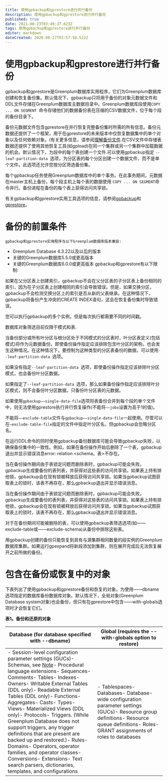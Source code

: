 ```yaml
---
title: 使用gpbackup和gprestore进行并行备份
description: 使用gpbackup和gprestore进行并行备份
published: true
date: 2021-08-23T03:49:37.623Z
tags: 使用gpbackup和gprestore进行并行备份
editor: markdown
dateCreated: 2020-08-27T03:57:50.522Z
---
```


# 使用gpbackup和gprestore进行并行备份

gpbackup和gprestore是Greenplum数据库实用程序，它们为Greenplum数据库创建和恢复备份集。默认情况下，gpbackup只将用于备份的对象元数据文件和DDL文件存储在Greenplum数据库主数据目录中。Greenplum数据库段使用`COPY ... ON SEGMENT `命令存储他们的数据备份表在压缩的CSV数据文件，位于每个段的备份目录下。

备份元数据文件包含gprestore在并行恢复完整备份集时所需的所有信息。备份元数据还提供了一个框架，用于在gprestore的未来版本中仅恢复数据集中的单个对象以及任何依赖对象。(有关更多信息，请参阅[理解备份文件](/zh/greenplum/系统管理/管理Greenplum系统/备份恢复数据).在CSV文件中存储表数据还提供了使用其他恢复工具(如gpload)在同一个集群或另一个集群中加载数据的机会。默认情况下，为段中的每个表创建一个文件.可以使用gpbackup指定 `--leaf-partition-data `选项，为分区表的每个分区创建一个数据文件，而不是单个文件。此选项还允许您按分区筛选备份集。


每个gpbackup任务使用Greenplum数据库中的单个事务。在此事务期间，元数据在master主机上备份，每个段主机上每个表的数据使用 `COPY ... ON SEGMENT`命令并行。备份进程在备份的每个表上获得访问共享锁。


有关gpbackup和gprestore实用工具选项的信息，请参阅[gpbackup]()和[gprestore]()。

# 备份的前置条件

	gpbackup和gprestore实用程序与以下Greenplum数据库版本兼容:
  
  - Greenplum Database 4.3.22以及以后的版本
  - 关键的Greenplum数据库5.5.0或更高版本
  - 关键的Greenplum数据库6.0.0或更高版本
  gpbackup和gprestore有以下限制:
  
  如果在父分区表上创建索引，gpbackup不会在父分区表的子分区表上备份相同的索引，因为在子分区表上创建相同的索引会导致错误。但是，如果交换分区，gpbackup不会检测交换分区上的索引是否从新的父表继承。在这种情况下，gpbackup将备份产生冲突的CREATE INDEX语句，这会在恢复备份集时导致错误。
  
  您可以执行gpbackup的多个实例，但是每次执行都需要不同的时间戳。
  
  数据库对象筛选目前仅限于模式和表.
  
  当备份部分或所有叶分区与根分区处于不同模式的分区表时，叶分区表定义(包括模式)将作为元数据备份。即使备份操作指定应该排除包含叶分区的架构，也会发生这种情况。在这种情况下，要控制为这种类型的分区表备份的数据，可以使用`--leaf-partition-data `选项。
  
  如果没有指定`--leaf-partition-data `选项，即使备份操作指定应该排除叶分区模式，也会备份叶分区数据。
  
  如果指定了`--leaf-partition-data `选项，那么如果备份操作指定应该排除叶分区模式，则不会备份叶分区数据。只备份叶分区表的元数据。
  
  如果使用`gpbackup——single-data-file`选项将表备份合并到每个段的单个文件中，则无法使用gprestore执行并行恢复操作(不能将`——jobs`设置为高于1的值)。
  
  不能将`——exclude-table`文件与`gpbackup——single-data-file`一起使用。尽管可以在`—exclude-table-file`指定的文件中指定叶分区名，但gpbackup会忽略分区名。
  
  在运行DDL命令的同时使用gpbackup备份数据库可能会导致gpbackup失败，以确保备份集中的一致性。例如，如果在备份操作开始后删除了一个表，gpbackup退出并显示错误消息error: relation <schema。表>不存在。
  
  当在备份操作期间由于表锁定问题而删除表时，gpbackup可能会失败。gpbackup生成要备份的表列表，并获得对这些表的访问共享锁。如果表上持有排他锁，gpbackup会在现有锁被释放后获得访问共享锁。如果当gpbackup试图获取表上的锁时，该表不再存在，那么gpbackup退出并显示错误消息。
  
  当在备份操作期间由于表锁定问题而删除表时，gpbackup可能会失败。gpbackup生成要备份的表列表，并获得对这些表的访问共享锁。如果表上持有排他锁，gpbackup会在现有锁被释放后获得访问共享锁。如果当gpbackup试图获取表上的锁时，该表不再存在，那么gpbackup退出并显示错误消息。
  
  对于在备份期间可能被删除的表，可以使用gpbackup表筛选选项(如——exclude-table或——exclude-schema)从备份中排除这些表。
  
  用gpbackup创建的备份只能恢复到具有与源集群相同数量的段实例的Greenplum数据库集群。如果运行gpexpand将新段添加到集群，则在展开完成后无法恢复展开之前所做的备份。
  
# 包含在备份或恢复中的对象
下表列出了使用gpbackup和gprestore备份和恢复的对象。为使用——dbname选项指定的数据库备份数据库对象。默认情况下，全局对象(Greenplum Database system对象)也会备份，但只有在gprestore中包含——with-globals选项时才会恢复它们。

**表1。备份和还原的对象**

|                                                                                                                                                                                                                                                                                                         Database (for database specified with --dbname)                                                                                                                                                                                                                                                                                                          |                                                                 Global (requires the --with-globals option to restore)                                                                  |
| ---------------------------------------------------------------------------------------------------------------------------------------------------------------------------------------------------------------------------------------------------------------------------------------------------------------------------------------------------------------------------------------------------------------------------------------------------------------------------------------------------------------------------------------------------------------------------------------------------------------------------------------------------------------- | --------------------------------------------------------------------------------------------------------------------------------------------------------------------------------------- |
| - Session-level configuration parameter settings (GUCs)- Schemas, see [Note](#topic_x3s_lqj_tbb__schema_note)- Procedural language extensions- Sequences- Comments- Tables- Indexes- Owners- Writable External Tables (DDL only)- Readable External Tables (DDL only)- Functions- Aggregates- Casts- Types- Views- Materialized Views (DDL only)- Protocols- Triggers. (While Greenplum Database does not support triggers, any trigger definitions that are present are backed up and restored.)- Rules- Domains- Operators, operator families, and operator classes- Conversions- Extensions- Text search parsers, dictionaries, templates, and configurations | - Tablespaces- Databases- Database-wide configuration parameter settings (GUCs)- Resource group definitions- Resource queue definitions- Roles- GRANT assignments of roles to databases |
